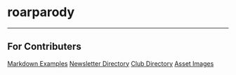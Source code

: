 # roarparody

---
## For Contributers 

[Markdown Examples](/mdexamples/)
[Newsletter Directory](/src/content/blog/)
[Club Directory](/src/content/clubs/)
[Asset Images](/public/)